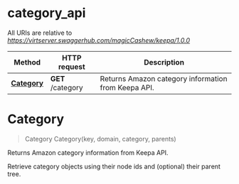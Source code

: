 # category_api

All URIs are relative to *https://virtserver.swaggerhub.com/magicCashew/keepa/1.0.0*

Method | HTTP request | Description
------------- | ------------- | -------------
[**Category**](category_api.md#Category) | **GET** /category | Returns Amazon category information from Keepa API.


<a name="Category"></a>
# **Category**
> Category Category(key, domain, category, parents)

Returns Amazon category information from Keepa API.

Retrieve category objects using their node ids and (optional) their parent tree.
